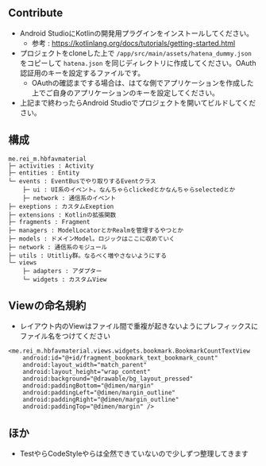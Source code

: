 ## Contribute
- Android StudioにKotlinの開発用プラグインをインストールしてください。
  - 参考 : https://kotlinlang.org/docs/tutorials/getting-started.html
- プロジェクトをcloneした上で `/app/src/main/assets/hatena_dummy.json` をコピーして `hatena.json` を同じディレクトリに作成してください。OAuth認証用のキーを設定するファイルです。
  - OAuthの確認までする場合は、はてな側でアプリケーションを作成した上でご自身のアプリケーションのキーを設定してください。
- 上記まで終わったらAndroid Studioでプロジェクトを開いてビルドしてください。

## 構成

```
me.rei_m.hbfavmaterial
├─ activities : Activity
├─ entities : Entity
└─ events : EventBusでやり取りするEventクラス
    ├─ ui : UI系のイベント。なんちゃらclickedとかなんちゃらselectedとか
    ├─ network : 通信系のイベント
├─ exeptions : カスタムExeption
├─ extensions : Kotlinの拡張関数
├─ fragments : Fragment
├─ managers : ModelLocatorとかRealmを管理するやつとか
├─ models : ドメインModel。ロジックはここに収めていく
├─ network : 通信系のモジュール
├─ utils : Utitliy群。なるべく増やさないようにする
└─ views
    ├─ adapters : アダプター
    └─ widgets : カスタムView
```

## Viewの命名規約
- レイアウト内のViewはファイル間で重複が起きないようにプレフィックスにファイル名をつけてください

```
<me.rei_m.hbfavmaterial.views.widgets.bookmark.BookmarkCountTextView
    android:id="@+id/fragment_bookmark_text_bookmark_count"
    android:layout_width="match_parent"
    android:layout_height="wrap_content"
    android:background="@drawable/bg_layout_pressed"
    android:paddingBottom="@dimen/margin"
    android:paddingLeft="@dimen/margin_outline"
    android:paddingRight="@dimen/margin_outline"
    android:paddingTop="@dimen/margin" />
```

## ほか
- TestやらCodeStyleやらは全然できていないので少しずつ整理してきます
